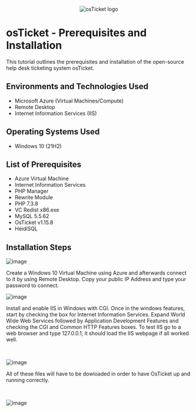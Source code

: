 <p align="center">
<img src="https://i.imgur.com/Clzj7Xs.png" alt="osTicket logo"/>
</p>

<h1>osTicket - Prerequisites and Installation</h1>
This tutorial outlines the prerequisites and installation of the open-source help desk ticketing system osTicket.<br />


<h2>Environments and Technologies Used</h2>

- Microsoft Azure (Virtual Machines/Compute)
- Remote Desktop
- Internet Information Services (IIS)

<h2>Operating Systems Used </h2>

- Windows 10</b> (21H2)

<h2>List of Prerequisites</h2>

- Azure Virtual Machine
- Internet Information Services
- PHP Manager
- Rewrite Module
- PHP 7.3.8
- VC Redist x86.exe
- MySQL 5.5.62
- OsTicket v1.15.8
- HeidiSQL

<h2>Installation Steps</h2>


![image](https://github.com/Jess20A/osticket-prereqs/assets/142112890/d8f5706f-27fb-4679-b0b1-52ec32f6bae5)


<p>
Create a Windows 10 Virtual Machine using Azure and afterwards connect to it by using Remote Desktop. Copy your public IP Address and type your password to connect. 
</p>

![image](https://github.com/Jess20A/osticket-prereqs/assets/142112890/0edfa8d7-c3ee-44c5-b91a-4b497255a9b7)


Install and enable IIS in Windows with CGI. Once in the windows features, start by checking the box for Internet Information Services. Expand World Wide Web Services followed by Application Development Features and checking the CGI and Common HTTP Features boxes. To test IIS go to a web browser and type 127.0.0.1, it should load the IIS webpage if all worked well.
</p>
<br />

![image](https://github.com/Jess20A/osticket-prereqs/assets/142112890/53ccb7f8-cb81-4334-b23e-1e606d8f61e4)

All of these files will have to be dowloaded in order to have OsTicket up and running correctly.
</p>
<br />

![image](https://github.com/Jess20A/osticket-prereqs/assets/142112890/fc8a3d7f-d249-459b-ab8e-892958b52e77)
